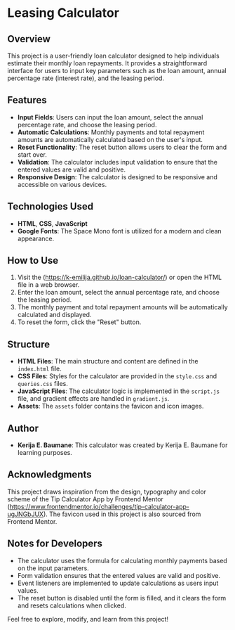 # Leasing Calculator

## Overview

This project is a user-friendly loan calculator designed to help individuals estimate their monthly loan repayments. It provides a straightforward interface for users to input key parameters such as the loan amount, annual percentage rate (interest rate), and the leasing period.

## Features

- **Input Fields**: Users can input the loan amount, select the annual percentage rate, and choose the leasing period.
- **Automatic Calculations**: Monthly payments and total repayment amounts are automatically calculated based on the user's input.
- **Reset Functionality**: The reset button allows users to clear the form and start over.
- **Validation**: The calculator includes input validation to ensure that the entered values are valid and positive.
- **Responsive Design**: The calculator is designed to be responsive and accessible on various devices.

## Technologies Used

- **HTML**, **CSS**, **JavaScript**
- **Google Fonts**: The Space Mono font is utilized for a modern and clean appearance.

## How to Use

1. Visit the (https://k-emilija.github.io/loan-calculator/) or open the HTML file in a web browser.
2. Enter the loan amount, select the annual percentage rate, and choose the leasing period.
3. The monthly payment and total repayment amounts will be automatically calculated and displayed.
4. To reset the form, click the "Reset" button.

## Structure

- **HTML Files**: The main structure and content are defined in the `index.html` file.
- **CSS Files**: Styles for the calculator are provided in the `style.css` and `queries.css` files.
- **JavaScript Files**: The calculator logic is implemented in the `script.js` file, and gradient effects are handled in `gradient.js`.
- **Assets**: The `assets` folder contains the favicon and icon images.

## Author

- **Kerija E. Baumane**: This calculator was created by Kerija E. Baumane for learning purposes.

## Acknowledgments

This project draws inspiration from the design, typography and color scheme of the Tip Calculator App by Frontend Mentor (https://www.frontendmentor.io/challenges/tip-calculator-app-ugJNGbJUX). 
The favicon used in this project is also sourced from Frontend Mentor.

## Notes for Developers

- The calculator uses the formula for calculating monthly payments based on the input parameters.
- Form validation ensures that the entered values are valid and positive.
- Event listeners are implemented to update calculations as users input values.
- The reset button is disabled until the form is filled, and it clears the form and resets calculations when clicked.

Feel free to explore, modify, and learn from this project!
